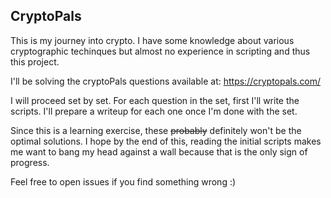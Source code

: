 CryptoPals
--

This is my journey into crypto. I have some knowledge about various cryptographic techinques but almost no experience in scripting and thus this project.

I'll be solving the cryptoPals questions available at: https://cryptopals.com/

I will proceed set by set. 
For each question in the set, first I'll write the scripts. I'll prepare a writeup for each one once I'm done with the set.

Since this is a learning exercise, these ~~probably~~ definitely won't be the optimal solutions. I hope by the end of this, reading the initial scripts makes me want to bang my head against a wall because that is the only sign of progress.

Feel free to open issues if you find something wrong :)
